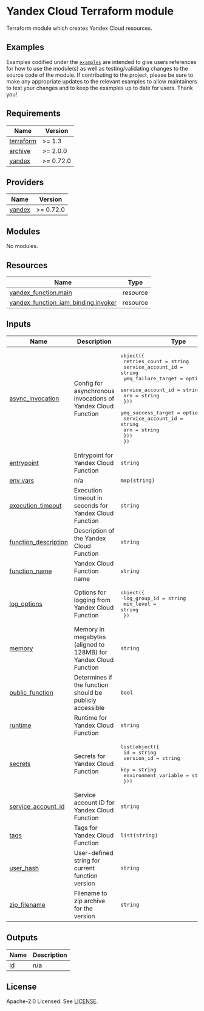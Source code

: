 # Yandex Cloud <RESOURCE> Terraform module

Terraform module which creates Yandex Cloud <RESOURCE> resources.

## Examples

Examples codified under
the [`examples`](https://github.com/terraform-yacloud-modules/terraform-yandex-module-template/tree/main/examples) are intended
to give users references for how to use the module(s) as well as testing/validating changes to the source code of the
module. If contributing to the project, please be sure to make any appropriate updates to the relevant examples to allow
maintainers to test your changes and to keep the examples up to date for users. Thank you!

<!-- BEGIN_TF_DOCS -->
## Requirements

| Name | Version |
|------|---------|
| <a name="requirement_terraform"></a> [terraform](#requirement\_terraform) | >= 1.3 |
| <a name="requirement_archive"></a> [archive](#requirement\_archive) | >= 2.0.0 |
| <a name="requirement_yandex"></a> [yandex](#requirement\_yandex) | >= 0.72.0 |

## Providers

| Name | Version |
|------|---------|
| <a name="provider_yandex"></a> [yandex](#provider\_yandex) | >= 0.72.0 |

## Modules

No modules.

## Resources

| Name | Type |
|------|------|
| [yandex_function.main](https://registry.terraform.io/providers/yandex-cloud/yandex/latest/docs/resources/function) | resource |
| [yandex_function_iam_binding.invoker](https://registry.terraform.io/providers/yandex-cloud/yandex/latest/docs/resources/function_iam_binding) | resource |

## Inputs

| Name | Description | Type | Default | Required |
|------|-------------|------|---------|:--------:|
| <a name="input_async_invocation"></a> [async\_invocation](#input\_async\_invocation) | Config for asynchronous invocations of Yandex Cloud Function | <pre>object({<br/>    retries_count      = string<br/>    service_account_id = string<br/>    ymq_failure_target = optional(object({<br/>      service_account_id = string<br/>      arn                = string<br/>    }))<br/>    ymq_success_target = optional(object({<br/>      service_account_id = string<br/>      arn                = string<br/>    }))<br/>  })</pre> | `null` | no |
| <a name="input_entrypoint"></a> [entrypoint](#input\_entrypoint) | Entrypoint for Yandex Cloud Function | `string` | n/a | yes |
| <a name="input_env_vars"></a> [env\_vars](#input\_env\_vars) | n/a | `map(string)` | `{}` | no |
| <a name="input_execution_timeout"></a> [execution\_timeout](#input\_execution\_timeout) | Execution timeout in seconds for Yandex Cloud Function | `string` | `"3"` | no |
| <a name="input_function_description"></a> [function\_description](#input\_function\_description) | Description of the Yandex Cloud Function | `string` | `null` | no |
| <a name="input_function_name"></a> [function\_name](#input\_function\_name) | Yandex Cloud Function name | `string` | n/a | yes |
| <a name="input_log_options"></a> [log\_options](#input\_log\_options) | Options for logging from Yandex Cloud Function | <pre>object({<br/>    log_group_id = string<br/>    min_level    = string<br/>  })</pre> | `null` | no |
| <a name="input_memory"></a> [memory](#input\_memory) | Memory in megabytes (aligned to 128MB) for Yandex Cloud Function | `string` | n/a | yes |
| <a name="input_public_function"></a> [public\_function](#input\_public\_function) | Determines if the function should be publicly accessible | `bool` | `false` | no |
| <a name="input_runtime"></a> [runtime](#input\_runtime) | Runtime for Yandex Cloud Function | `string` | n/a | yes |
| <a name="input_secrets"></a> [secrets](#input\_secrets) | Secrets for Yandex Cloud Function | <pre>list(object({<br/>    id                   = string<br/>    version_id           = string<br/>    key                  = string<br/>    environment_variable = string<br/>  }))</pre> | `[]` | no |
| <a name="input_service_account_id"></a> [service\_account\_id](#input\_service\_account\_id) | Service account ID for Yandex Cloud Function | `string` | `null` | no |
| <a name="input_tags"></a> [tags](#input\_tags) | Tags for Yandex Cloud Function | `list(string)` | `[]` | no |
| <a name="input_user_hash"></a> [user\_hash](#input\_user\_hash) | User-defined string for current function version | `string` | n/a | yes |
| <a name="input_zip_filename"></a> [zip\_filename](#input\_zip\_filename) | Filename to zip archive for the version | `string` | n/a | yes |

## Outputs

| Name | Description |
|------|-------------|
| <a name="output_id"></a> [id](#output\_id) | n/a |
<!-- END_TF_DOCS -->

## License

Apache-2.0 Licensed.
See [LICENSE](https://github.com/terraform-yacloud-modules/terraform-yandex-module-template/blob/main/LICENSE).
